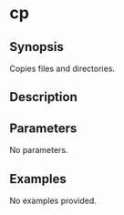 # cp

## Synopsis

Copies files and directories.

## Description



## Parameters
No parameters.
## Examples
No examples provided.
